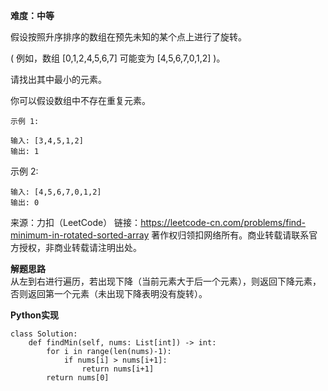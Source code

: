 **难度：中等**    

假设按照升序排序的数组在预先未知的某个点上进行了旋转。

( 例如，数组 [0,1,2,4,5,6,7] 可能变为 [4,5,6,7,0,1,2] )。

请找出其中最小的元素。

你可以假设数组中不存在重复元素。
```
示例 1:

输入: [3,4,5,1,2]
输出: 1
```
示例 2:
```
输入: [4,5,6,7,0,1,2]
输出: 0
```
来源：力扣（LeetCode）
链接：https://leetcode-cn.com/problems/find-minimum-in-rotated-sorted-array
著作权归领扣网络所有。商业转载请联系官方授权，非商业转载请注明出处。    

**解题思路**     
从左到右进行遍历，若出现下降（当前元素大于后一个元素），则返回下降元素，否则返回第一个元素（未出现下降表明没有旋转）。    

**Python实现**     
```
class Solution:
    def findMin(self, nums: List[int]) -> int:
        for i in range(len(nums)-1):
            if nums[i] > nums[i+1]:
                return nums[i+1]
        return nums[0]
```